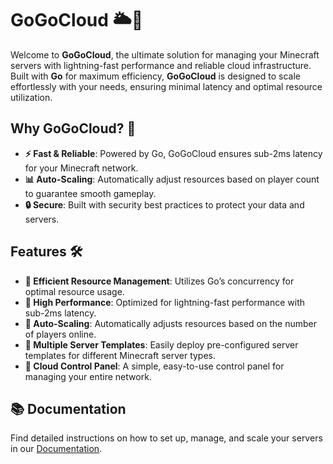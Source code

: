 # GoGoCloud 🌥️🚀

Welcome to **GoGoCloud**, the ultimate solution for managing your Minecraft servers with lightning-fast performance and
reliable cloud infrastructure. Built with **Go** for maximum efficiency, **GoGoCloud** is designed to scale effortlessly
with your needs, ensuring minimal latency and optimal resource utilization.

## Why GoGoCloud? 🤔

- **⚡ Fast & Reliable**: Powered by Go, GoGoCloud ensures sub-2ms latency for your Minecraft network.
- **📊 Auto-Scaling**: Automatically adjust resources based on player count to guarantee smooth gameplay.
- **🔒 Secure**: Built with security best practices to protect your data and servers.

## Features 🛠️

- **🔹 Efficient Resource Management**: Utilizes Go’s concurrency for optimal resource usage.
- **🔹 High Performance**: Optimized for lightning-fast performance with sub-2ms latency.
- **🔹 Auto-Scaling**: Automatically adjusts resources based on the number of players online.
- **🔹 Multiple Server Templates**: Easily deploy pre-configured server templates for different Minecraft server types.
- **🔹 Cloud Control Panel**: A simple, easy-to-use control panel for managing your entire network.

## 📚 Documentation

Find detailed instructions on how to set up, manage, and scale your servers in our [Documentation](#).